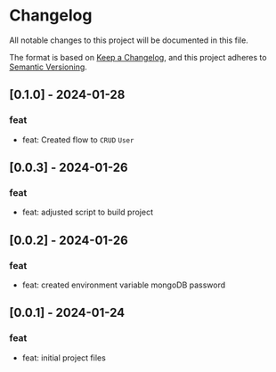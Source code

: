 # Changelog

All notable changes to this project will be documented in this file.

The format is based on [Keep a Changelog](https://keepachangelog.com/en/1.0.0/),
and this project adheres to [Semantic Versioning](https://semver.org/spec/v2.0.0.html).

## [0.1.0] - 2024-01-28

### feat

-   feat: Created flow to `CRUD` `User`

## [0.0.3] - 2024-01-26

### feat

-   feat: adjusted script to build project

## [0.0.2] - 2024-01-26

### feat

-   feat: created environment variable mongoDB password

## [0.0.1] - 2024-01-24

### feat

-   feat: initial project files
